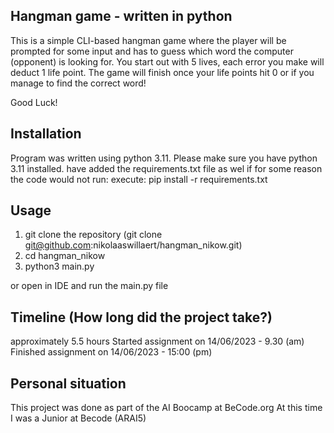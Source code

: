 
## Hangman game - written in python
This is a simple CLI-based hangman game where the player will be prompted for
some input and has to guess which word the computer (opponent) is looking for. You start out with 5 lives, each
error you make will deduct 1 life point. The game will finish once your life points hit 0 or if you manage to find
the correct word!

Good Luck!

## Installation
Program was written using python 3.11. Please make sure you have python 3.11 installed.
have added the requirements.txt file as wel if for some reason the code would not run:
 execute: pip install -r requirements.txt

## Usage
1) git clone the repository (git clone git@github.com:nikolaaswillaert/hangman_nikow.git)
2) cd hangman_nikow
3) python3 main.py

or open in IDE and run the main.py file

## Timeline (How long did the project take?)
approximately 5.5 hours
Started assignment on 14/06/2023 - 9.30 (am)
Finished assignment on 14/06/2023 - 15:00 (pm)

## Personal situation
This project was done as part of the AI Boocamp at BeCode.org
At this time I was a Junior at Becode (ARAI5)